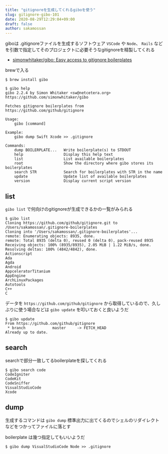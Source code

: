 ```yaml
---
title: "gitignoreを生成してくれるgiboを使う"
slug: gitignore-gibo-101
date: 2020-08-29T12:29:04+09:00
draft: false
author: sakamossan
---
```


giboは .gitignoreファイルを生成するソフトウェア
`VSCode` や `Node`、 `Rails` などを引数で指定してそのプロジェクトに必要そうなgitignoreを精製してくれる

- [simonwhitaker/gibo: Easy access to gitignore boilerplates](https://github.com/simonwhitaker/gibo)

brewで入る

```console
$ brew install gibo 
```

```console
$ gibo help
gibo 2.2.4 by Simon Whitaker <sw@netcetera.org>
https://github.com/simonwhitaker/gibo

Fetches gitignore boilerplates from https://github.com/github/gitignore

Usage:
    gibo [command]

Example:
    gibo dump Swift Xcode >> .gitignore

Commands:
    dump BOILERPLATE...   Write boilerplate(s) to STDOUT
    help                  Display this help text
    list                  List available boilerplates
    root                  Show the directory where gibo stores its boilerplates
    search STR            Search for boilerplates with STR in the name
    update                Update list of available boilerplates
    version               Display current script version
```

## list

`gibo list` で何向けのgitignoreが生成できるかの一覧がみられる

```
$ gibo list
Cloning https://github.com/github/gitignore.git to /Users/sakamossan/.gitignore-boilerplates
Cloning into '/Users/sakamossan/.gitignore-boilerplates'...
remote: Enumerating objects: 8935, done.
remote: Total 8935 (delta 0), reused 0 (delta 0), pack-reused 8935
Receiving objects: 100% (8935/8935), 2.05 MiB | 1.22 MiB/s, done.
Resolving deltas: 100% (4842/4842), done.
Actionscript
Ada
Agda
Android
AppceleratorTitanium
AppEngine
ArchLinuxPackages
Autotools
C++
C
```

データを `https://github.com/github/gitignore` から取得しているので、久しぶりに使う場合などは `gibo update` を叩いておくと良いようだ

```console
$ gibo update
From https://github.com/github/gitignore
 * branch            master     -> FETCH_HEAD
Already up to date.
```

## search

searchで部分一致してるboilerplateを探してくれる

```console
$ gibo search code
CodeIgniter
CodeKit
CodeSniffer
VisualStudioCode
Xcode
```

## dump

生成するコマンドは `gibo dump`
標準出力に出てくるのでシェルのリダイレクトなどをつかってファイルに落とす

boilerplate は幾つ指定してもいいようだ

```
$ gibo dump VisualStudioCode Node >> .gitignore
```
